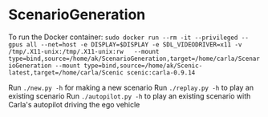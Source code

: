 # ScenarioGeneration

To run the Docker container:
`sudo docker run --rm -it --privileged --gpus all --net=host -e DISPLAY=$DISPLAY -e SDL_VIDEODRIVER=x11 -v /tmp/.X11-unix:/tmp/.X11-unix:rw   --mount type=bind,source=/home/ak/ScenarioGeneration,target=/home/carla/ScenarioGeneration --mount type=bind,source=/home/ak/Scenic-latest,target=/home/carla/Scenic scenic:carla-0.9.14`

Run `./new.py -h` for making a new scenario
Run `./replay.py -h` to play an existing scenario
Run `./autopilot.py -h` to play an existing scenario with Carla's autopilot driving the ego vehicle
